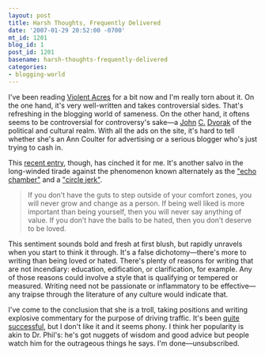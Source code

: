 ```yaml
---
layout: post
title: Harsh Thoughts, Frequently Delivered
date: '2007-01-29 20:52:00 -0700'
mt_id: 1201
blog_id: 1
post_id: 1201
basename: harsh-thoughts-frequently-delivered
categories:
- blogging-world
---
```

<p>
I've been reading <a href="http://www.violentacres.com/">Violent Acres</a> for a bit now and I'm really torn about it. On the one hand, it's very well-written and takes controversial sides. That's refreshing in the blogging world of sameness. On the other hand, it oftens seems to be controversial for controversy's sake&#x2014;a <a href="http://www.scripting.com/2006/06/09.html#When:10:38:44PM">John</a> <a href="http://dvorakisnuts.org/blog/">C.</a> <a href="http://en.wikipedia.org/wiki/John_C._Dvorak">Dvorak</a> of the political and cultural realm. With all the ads on the site, it's hard to tell whether she's an Ann Coulter for advertising or a serious blogger who's just trying to cash in.
</p>
<p>
This <a href="http://www.violentacres.com/archives/84/if-you-dont-have-the-balls-to-be-hated-then-you-dont-deserve-to-be-loved">recent entry</a>, though, has cinched it for me. It's another salvo in the long-winded tirade against the phenomenon known alternately as the <a href="http://blogsearch.google.com/blogsearch?q=echo%20chamber">"echo chamber"</a> and a <a href="http://blogsearch.google.com/blogsearch?q=circle+jerk">"circle jerk"</a>.
</p>
<blockquote>
If you don’t have the guts to step outside of your comfort zones, you will never grow and change as a person. If being well liked is more important than being yourself, then you will never say anything of value. If you don’t have the balls to be hated, then you don’t deserve to be loved.
</blockquote>
<p>
This sentiment sounds bold and fresh at first blush, but rapidly unravels when you start to think it through. It's a false dichotomy&#x2014;there's more to writing than being loved or hated. There's plenty of reasons for writing that are not incendiary: education, edification, or clarification, for example. Any of those reasons could involve a style that is qualifying or tempered or measured. Writing need not be passionate or inflammatory to be effective&#x2014;any traipse through the literature of any culture would indicate that.
</p>
<p>
I've come to the conclusion that she is a troll, taking positions and writing explosive commentary for the purpose of driving traffic. It's been <a href="http://www.violentacres.com/archives/96/not-everything-i-write-deserves-to-be-on-digg">quite successful</a>, but I don't like it and it seems phony. I think her popularity is akin to Dr. Phil's: he's got nuggets of wisdom and good advice but people watch him for the outrageous things he says. I'm done&#x2014;unsubscribed.
</p>
